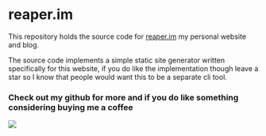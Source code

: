 # reaper.im

This repository holds the source code for [reaper.im](https://reaper.im) my personal website and blog.

The source code implements a simple static site generator written specifically for this website, if you do like the implementation though leave a star
so I know that people would want this to be a separate cli tool.

### Check out my github for more and if you do like something considering buying me a coffee

<a href="https://www.buymeacoffee.com/barelyhuman"><img src="https://img.buymeacoffee.com/button-api/?text=Buy me a coffee&emoji=&slug=barelyhuman&button_colour=000000&font_colour=ffffff&font_family=Inter&outline_colour=ffffff&coffee_colour=ffffff"></a>
